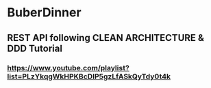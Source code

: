 # BuberDinner

## REST API following CLEAN ARCHITECTURE & DDD Tutorial

### https://www.youtube.com/playlist?list=PLzYkqgWkHPKBcDIP5gzLfASkQyTdy0t4k
